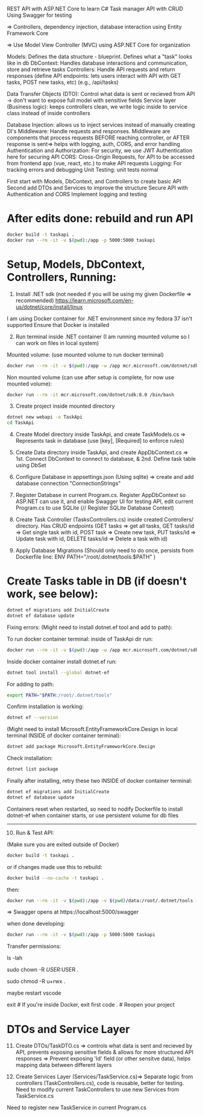 REST API with ASP.NET Core to learn C#
Task manager API with CRUD
Using Swagger for testing

=> Controllers, dependency injection, database interaction using Entity Framework Core

=> Use Model View Controller (MVC) using ASP.NET Core for organization

Models: Defines the data structure - blueprint. Defines what a "task" looks like in db
DbContext: Handles database interactions and communication, store and retrieve tasks
Controllers: Handle API requests and return responses (define API endpoints: lets users interact with API with GET tasks, POST new tasks, etc) (e.g., /api/tasks)


Data Transfer Objects (DTO): Control what data is sent or recieved from API -> don't want to expose full model with sensitive fields
Service layer (Business logic): keeps controllers clean, we write logic inside to service class instead of inside controllers


Database Injection: allows us to inject services instead of manually creating DI's
Middleware: Handle requests and responses. Middleware are components that process requests BEFORE reaching controller, or AFTER response is sent=> helps with logging, auth, CORS, and error handling
Authentication and Authorization: For security, we use JWT Authentication here for securing API
CORS: Cross-Origin Requests, for API to be accessed from frontend app (vue, react, etc.) to make API requests
Logging: For tracking errors and debugging
Unit Testing: unit tests normal



First start with Models, DbContext, and Controllers to create basic API
Second add DTOs and Services to improve the structure
Secure API with Authentication and CORS
Implement logging and testing


# After edits done: rebuild and run API
```bash
docker build -t taskapi .
docker run --rm -it -v $(pwd):/app -p 5000:5000 taskapi
```

# Setup, Models, DbContext, Controllers, Running:
1. Install .NET sdk (not needed if you will be using my given Dockerfile => recommended)
https://learn.microsoft.com/en-us/dotnet/core/install/linux

I am using Docker container for .NET environment since my fedora 37 isn't supported
Ensure that Docker is installed


2. Run terminal inside .NET container (I am running mounted volume so I can work on files in local system)

Mounted volume: (use mounted volume to run docker terminal)
```bash
docker run --rm -it -v $(pwd):/app -w /app mcr.microsoft.com/dotnet/sdk:8.0 /bin/bash
```

Non mounted volume (can use after setup is complete, for now use mounted volume):
```bash
docker run --rm -it mcr.microsoft.com/dotnet/sdk:8.0 /bin/bash
```

3. Create project inside mounted directory

```bash
dotnet new webapi -o TaskApi
cd TaskApi
```

4. Create Model directory inside TaskApi, and create TaskModels.cs => Represents task in database (use [key], [Required] to enforce rules)

5. Create Data directory inside TaskApi, and create AppDbContext.cs => 1st. Connect DbContext to connect to database, & 2nd. Define task table using DbSet<TaskModel>

6. Configure Database in appsettings.json (Using sqlite) => create and add database connection "ConnectionStrings"

7. Register Database in current Program.cs. Register AppDbContext so ASP.NET can use it, and enable Swagger UI for testing API, edit current Program.cs to use SQLite (// Register SQLite Database Context)

8. Create Task Controller (TasksControllers.cs) inside created Controllers/ directory. Has CRUD endpoints (GET tasks => get all tasks, GET tasks/id => Get single task with id, POST task => Create new task, PUT tasks/id => Update task with id, DELETE tasks/id => Delete a task with id)

9. Apply Database Migrations (Should only need to do once, persists from Dockerfile line: ENV PATH="/root/.dotnet/tools:$PATH"
)

# Create Tasks table in DB (if doesn't work, see below):
```bash
dotnet ef migrations add InitialCreate
dotnet ef database update
```
Fixing errors:
(Might need to install dotnet.ef tool and add to path):

To run docker container terminal: inside of TaskApi dir run: 
```bash
docker run --rm -it -v $(pwd):/app -w /app mcr.microsoft.com/dotnet/sdk:8.0 /bin/bash
```

Inside docker container install dotnet.ef run:
```bash
dotnet tool install --global dotnet-ef
```
For adding to path:
```bash
export PATH="$PATH:/root/.dotnet/tools"
```
Confirm installation is working:
```bash
dotnet ef --version
```

(Might need to install Microsoft.EntityFrameworkCore.Design in local terminal INSIDE of docker container terminal):
```bash
dotnet add package Microsoft.EntityFrameworkCore.Design
```
Check installation:
```bash
dotnet list package
```

Finally after installing, retry these two INSIDE of docker container terminal:
```bash
dotnet ef migrations add InitialCreate
dotnet ef database update
```

Containers reset when restarted, so need to nodify Dockerfile to install dotnet-ef when container starts, or use persistent volume for db files

------------------------------------------

10. Run & Test API:
<!-- 
```bash
docker run
``` -->
(Make sure you are exited outside of Docker)
```bash
docker build -t taskapi .
```

or if changes made use this to rebuild:
```bash
docker build --no-cache -t taskapi .
```

then:
```bash
docker run --rm -it -v $(pwd):/app -v $(pwd)/data:/root/.dotnet/tools -p 5000:5000 taskapi
```

=> Swagger opens at https://localhost:5000/swagger

when done developing:

```bash
docker run --rm -it -v $(pwd):/app -p 5000:5000 taskapi
```

Transfer permissions:

ls -lah

sudo chown -R $USER:$USER .

sudo chmod -R u+rwx .

maybe restart vscode 

exit  # If you're inside Docker, exit first
code .  # Reopen your project



# DTOs and Service Layer
11. Create DTOs/TaskDTO.cs => controls what data is sent and recieved by API, prevents exposing sensitive fields & allows for more structured API responses 
=> Prevent exposing 'Id' field (or other sensitve data), helps mapping data between different layers

12. Create Services Layer (Services/TaskService.cs)=> Separate logic from controllers (TaskControllers.cs), code is reusable, better for testing.
Need to modify current TaskControllers to use new Services from TaskService.cs

Need to register new TaskService in current Program.cs